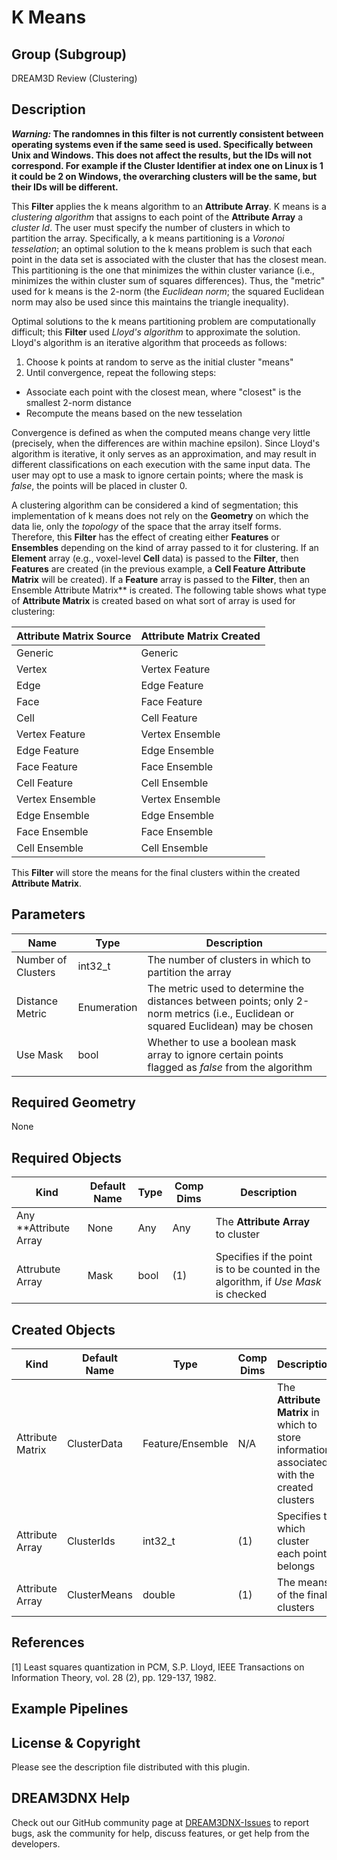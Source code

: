 # K Means

## Group (Subgroup)

DREAM3D Review (Clustering)

## Description

***Warning:* The randomnes in this filter is not currently consistent between operating systems even if the same seed is used. Specifically between Unix and Windows. This does not affect the results, but the IDs will not correspond. For example if the Cluster Identifier at index one on Linux is 1 it could be 2 on Windows, the overarching clusters will be the same, but their IDs will be different.**

This **Filter** applies the k means algorithm to an **Attribute Array**.  K means is a *clustering algorithm* that assigns to each point of the **Attribute Array** a *cluster Id*.  The user must specify the number of clusters in which to partition the array.  Specifically, a k means partitioning is a *Voronoi tesselation*; an optimal solution to the k means problem is such that each point in the data set is associated with the cluster that has the closest mean.  This partitioning is the one that minimizes the within cluster variance (i.e., minimizes the within cluster sum of squares differences).  Thus, the "metric" used for k means is the 2-norm (the *Euclidean norm*; the squared Euclidean norm may also be used since this maintains the triangle inequality).

Optimal solutions to the k means partitioning problem are computationally difficult; this **Filter** used *Lloyd's algorithm* to approximate the solution.  Lloyd's algorithm is an iterative algorithm that proceeds as follows:

1. Choose k points at random to serve as the initial cluster "means"
2. Until convergence, repeat the following steps:

- Associate each point with the closest mean, where "closest" is the smallest 2-norm distance
- Recompute the means based on the new tesselation

Convergence is defined as when the computed means change very little (precisely, when the differences are within machine epsilon).  Since Lloyd's algorithm is iterative, it only serves as an approximation, and may result in different classifications on each execution with the same input data.  The user may opt to use a mask to ignore certain points; where the mask is *false*, the points will be placed in cluster 0.

A clustering algorithm can be considered a kind of segmentation; this implementation of k means does not rely on the **Geometry** on which the data lie, only the *topology* of the space that the array itself forms.  Therefore, this **Filter** has the effect of creating either **Features** or **Ensembles** depending on the kind of array passed to it for clustering.  If an **Element** array (e.g., voxel-level **Cell** data) is passed to the **Filter**, then **Features** are created (in the previous example, a **Cell Feature Attribute Matrix** will be created).  If a **Feature** array is passed to the **Filter**, then an Ensemble Attribute Matrix** is created.  The following table shows what type of **Attribute Matrix** is created based on what sort of array is used for clustering:

| Attribute Matrix Source             | Attribute Matrix Created |
|------------------|--------------------|
| Generic | Generic |
| Vertex | Vertex Feature |
| Edge | Edge Feature |
| Face | Face Feature |
| Cell | Cell Feature|
| Vertex Feature | Vertex Ensemble |
| Edge Feature | Edge Ensemble |
| Face Feature | Face Ensemble |
| Cell Feature | Cell Ensemble|
| Vertex Ensemble | Vertex Ensemble |
| Edge Ensemble | Edge Ensemble |
| Face Ensemble | Face Ensemble |
| Cell Ensemble | Cell Ensemble|

This **Filter** will store the means for the final clusters within the created **Attribute Matrix**.

## Parameters

| Name | Type | Description |
|------------|------| --------------------------------- |
| Number of Clusters | int32_t | The number of clusters in which to partition the array |
| Distance Metric | Enumeration | The metric used to determine the distances between points; only 2-norm metrics (i.e., Euclidean or squared Euclidean) may be chosen |
| Use Mask | bool | Whether to use a boolean mask array to ignore certain points flagged as *false* from the algorithm |

## Required Geometry #

None

## Required Objects

| Kind                      | Default Name | Type     | Comp Dims | Description                                 |
|---------------------------|--------------|----------|--------|---------------------------------------------|
| Any **Attribute Array | None | Any| Any | The **Attribute Array** to cluster |
| Attrubute Array | Mask | bool | (1) | Specifies if the point is to be counted in the algorithm, if *Use Mask* is checked |

## Created Objects

| Kind                      | Default Name | Type     | Comp Dims | Description                                 |
|---------------------------|--------------|----------|--------|---------------------------------------------|
|   Attribute Matrix   | ClusterData | Feature/Ensemble | N/A | The **Attribute Matrix** in which to store information associated with the created clusters |
| Attribute Array | ClusterIds | int32_t | (1) | Specifies to which cluster each point belongs |
| Attribute Array | ClusterMeans | double | (1) | The means of the final clusters |

## References

[1] Least squares quantization in PCM, S.P. Lloyd, IEEE Transactions on Information Theory, vol. 28 (2), pp. 129-137, 1982.

## Example Pipelines

## License & Copyright

Please see the description file distributed with this plugin.

## DREAM3DNX Help

Check out our GitHub community page at [DREAM3DNX-Issues](https://github.com/BlueQuartzSoftware/DREAM3DNX-Issues) to report bugs, ask the community for help, discuss features, or get help from the developers.
